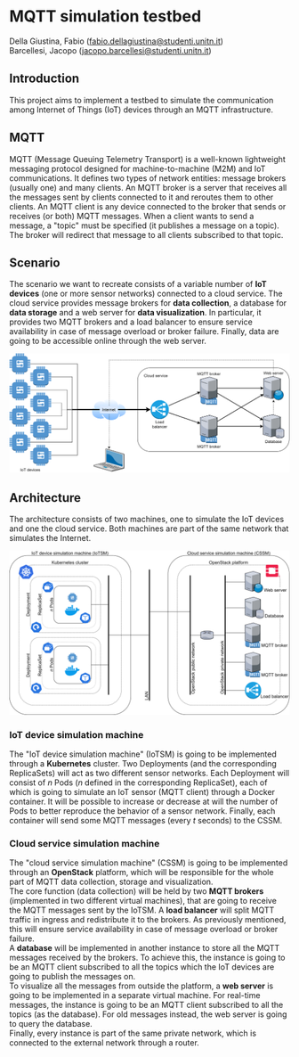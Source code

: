 # MQTT simulation testbed

Della Giustina, Fabio (fabio.dellagiustina@studenti.unitn.it)  
Barcellesi, Jacopo (jacopo.barcellesi@studenti.unitn.it)

## Introduction
This project aims to implement a testbed to simulate the communication among Internet of Things (IoT) devices through an MQTT infrastructure.

## MQTT
MQTT (Message Queuing Telemetry Transport) is a well-known lightweight messaging protocol designed for machine-to-machine (M2M) and IoT communications. It defines two types of network entities: message brokers (usually one) and many clients. An MQTT broker is a server that receives all the messages sent by clients connected to it and reroutes them to other clients. An MQTT client is any device connected to the broker that sends or receives (or both) MQTT messages. When a client wants to send a message, a "topic" must be specified (it publishes a message on a topic). The broker will redirect that message to all clients subscribed to that topic.

## Scenario
The scenario we want to recreate consists of a variable number of **IoT devices** (one or more sensor networks) connected to a cloud service. The cloud service provides message brokers for **data collection**, a database for **data storage** and a web server for **data visualization**. In particular, it provides two MQTT brokers and a load balancer to ensure service availability in case of message overload or broker failure. Finally, data are going to be accessible online through the web server.

![alt text](dataflow.png "Dataflow")

## Architecture
The architecture consists of two machines, one to simulate the IoT devices and one the cloud service. Both machines are part of the same network that simulates the Internet.

![alt text](architecture.png "Architecture")

### IoT device simulation machine
The "IoT device simulation machine" (IoTSM) is going to be implemented through a **Kubernetes** cluster. Two Deployments (and the corresponding ReplicaSets) will act as two different sensor networks. Each Deployment will consist of *n* Pods (*n* defined in the corresponding ReplicaSet), each of which is going to simulate an IoT sensor (MQTT client) through a Docker container. It will be possible to increase or decrease at will the number of Pods to better reproduce the behavior of a sensor network. Finally, each container will send some MQTT messages (every *t* seconds) to the CSSM.

### Cloud service simulation machine
The "cloud service simulation machine" (CSSM) is going to be implemented through an **OpenStack** platform, which will be responsible for the whole part of MQTT data collection, storage and visualization.  
The core function (data collection) will be held by two **MQTT brokers** (implemented in two different virtual machines), that are going to receive the MQTT messages sent by the IoTSM. A **load balancer** will split MQTT traffic in ingress and redistribute it to the brokers. As previously mentioned, this will ensure service availability in case of message overload or broker failure.  
A **database** will be implemented in another instance to store all the MQTT messages received by the brokers. To achieve this, the instance is going to be an MQTT client subscribed to all the topics which the IoT devices are going to publish the messages on.  
To visualize all the messages from outside the platform, a **web server** is going to be implemented in a separate virtual machine. For real-time messages, the instance is going to be an MQTT client subscribed to all the topics (as the database). For old messages instead, the web server is going to query the database.  
Finally, every instance is part of the same private network, which is connected to the external network through a router.
